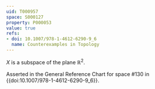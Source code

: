 ```yaml
---
uid: T000957
space: S000127
property: P000053
value: true
refs:
- doi: 10.1007/978-1-4612-6290-9_6
  name: Counterexamples in Topology
---
```


$X$ is a subspace of the plane $\mathbb{R}^2$.

Asserted in the General Reference Chart for space #130 in
{{doi:10.1007/978-1-4612-6290-9_6}}.
